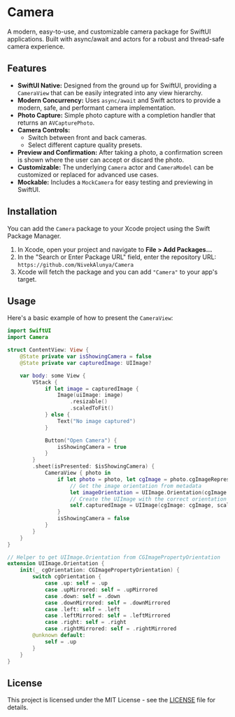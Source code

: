 # Camera

A modern, easy-to-use, and customizable camera package for SwiftUI applications. Built with async/await and actors for a robust and thread-safe camera experience.


## Features

- **SwiftUI Native:** Designed from the ground up for SwiftUI, providing a `CameraView` that can be easily integrated into any view hierarchy.
- **Modern Concurrency:** Uses `async/await` and Swift actors to provide a modern, safe, and performant camera implementation.
- **Photo Capture:** Simple photo capture with a completion handler that returns an `AVCapturePhoto`.
- **Camera Controls:**
    - Switch between front and back cameras.
    - Select different capture quality presets.
- **Preview and Confirmation:** After taking a photo, a confirmation screen is shown where the user can accept or discard the photo.
- **Customizable:** The underlying `Camera` actor and `CameraModel` can be customized or replaced for advanced use cases.
- **Mockable:** Includes a `MockCamera` for easy testing and previewing in SwiftUI.

## Installation

You can add the `Camera` package to your Xcode project using the Swift Package Manager.

1. In Xcode, open your project and navigate to **File > Add Packages...**
2. In the "Search or Enter Package URL" field, enter the repository URL: `https://github.com/NivekAlunya/Camera`
3. Xcode will fetch the package and you can add `"Camera"` to your app's target.

## Usage

Here's a basic example of how to present the `CameraView`:

```swift
import SwiftUI
import Camera

struct ContentView: View {
    @State private var isShowingCamera = false
    @State private var capturedImage: UIImage?

    var body: some View {
        VStack {
            if let image = capturedImage {
                Image(uiImage: image)
                    .resizable()
                    .scaledToFit()
            } else {
                Text("No image captured")
            }

            Button("Open Camera") {
                isShowingCamera = true
            }
        }
        .sheet(isPresented: $isShowingCamera) {
            CameraView { photo in
                if let photo = photo, let cgImage = photo.cgImageRepresentation() {
                    // Get the image orientation from metadata
                    let imageOrientation = UIImage.Orientation(cgImage.orientation)
                    // Create the UIImage with the correct orientation
                    self.capturedImage = UIImage(cgImage: cgImage, scale: 1.0, orientation: imageOrientation)
                }
                isShowingCamera = false
            }
        }
    }
}

// Helper to get UIImage.Orientation from CGImagePropertyOrientation
extension UIImage.Orientation {
    init(_ cgOrientation: CGImagePropertyOrientation) {
        switch cgOrientation {
            case .up: self = .up
            case .upMirrored: self = .upMirrored
            case .down: self = .down
            case .downMirrored: self = .downMirrored
            case .left: self = .left
            case .leftMirrored: self = .leftMirrored
            case .right: self = .right
            case .rightMirrored: self = .rightMirrored
        @unknown default:
            self = .up
        }
    }
}
```

## License

This project is licensed under the MIT License - see the [LICENSE](LICENSE) file for details.
